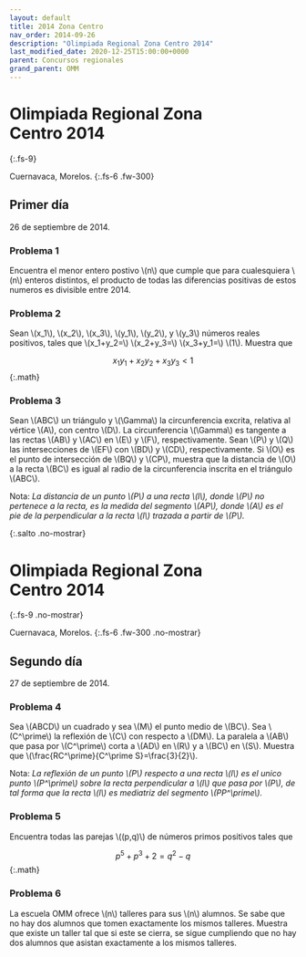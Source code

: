 ```yaml
---
layout: default
title: 2014 Zona Centro
nav_order: 2014-09-26
description: "Olimpiada Regional Zona Centro 2014"
last_modified_date: 2020-12-25T15:00:00+0000
parent: Concursos regionales
grand_parent: OMM
---
```


<link rel="stylesheet" href="{{ '/assets/css/just-the-docs-degVerde.css' | absolute_url }}">
<script>
    jtd.setTheme('degVerde');
</script>

<!--Recuperado de https://www.facebook.com/OlimpiadaMatematicas/photos/a.474022438331/10151460378448332 -->

# Olimpiada Regional Zona Centro&nbsp;<span class="deg-sitio deg-sitio-texto">2014</span>
{:.fs-9}

Cuernavaca, Morelos.
{:.fs-6 .fw-300}

## <span class="deg-sitio deg-sitio-texto">Primer día</span>
26 de septiembre de 2014.

### Problema&nbsp;<span class="deg-sitio deg-sitio-texto">1</span>

Encuentra el menor entero postivo \\(n\\) que cumple que para cualesquiera \\(n\\) enteros distintos, el producto de todas las diferencias positivas de estos numeros es divisible entre 2014.

### Problema&nbsp;<span class="deg-sitio deg-sitio-texto">2</span>

Sean \\(x_1\\), \\(x_2\\), \\(x_3\\), \\(y_1\\), \\(y_2\\), y \\(y_3\\) números reales positivos, tales que \\(x_1+y_2=\\) \\(x_2+y_3=\\) \\(x_3+y_1=\\) \\(1\\). Muestra que

$$
x_1y_1+x_2y_2+x_3y_3<1
$$
{:.math}

### Problema&nbsp;<span class="deg-sitio deg-sitio-texto">3</span>

Sean \\(ABC\\) un triángulo y \\(\Gamma\\) la circunferencia excrita, relativa al vértice \\(A\\), con centro \\(D\\). La circunferencia \\(\Gamma\\) es tangente a las rectas \\(AB\\) y \\(AC\\) en \\(E\\) y \\(F\\), respectivamente. Sean \\(P\\) y \\(Q\\) las intersecciones de \\(EF\\) con \\(BD\\) y \\(CD\\), respectivamente. Si \\(O\\) es el punto de intersección de \\(BQ\\) y \\(CP\\), muestra que la distancia de \\(O\\) a la recta \\(BC\\) es igual al radio de la circunferencia inscrita en el triángulo \\(ABC\\).

Nota: *La distancia de un punto \\(P\\) a una recta \\(l\\), donde \\(P\\) no pertenece a la recta, es la medida del segmento \\(AP\\), donde \\(A\\) es el pie de la perpendicular a la recta \\(l\\) trazada a partir de \\(P\\).*


<div></div>
{:.salto .no-mostrar}

# Olimpiada Regional Zona Centro&nbsp;<span class="deg-sitio deg-sitio-texto">2014</span>
{:.fs-9 .no-mostrar}

Cuernavaca, Morelos.
{:.fs-6 .fw-300 .no-mostrar}

## <span class="deg-sitio deg-sitio-texto">Segundo día</span>
27 de septiembre de 2014.

### Problema&nbsp;<span class="deg-sitio deg-sitio-texto">4</span>

Sea \\(ABCD\\) un cuadrado y sea \\(M\\) el punto medio de \\(BC\\). Sea \\(C^\prime\\) la reflexión de \\(C\\) con respecto a \\(DM\\). La paralela a \\(AB\\) que pasa por \\(C^\prime\\) corta a \\(AD\\) en \\(R\\) y a \\(BC\\) en \\(S\\). Muestra que \\(\frac{RC^\prime}{C^\prime S}=\frac{3}{2}\\).

Nota: *La reflexión de un punto \\(P\\) respecto a una recta \\(l\\) es el unico punto \\(P^\prime\\) sobre la recta perpendicular a \\(l\\) que pasa por \\(P\\), de tal forma que la recta \\(l\\) es mediatriz del segmento \\(PP^\prime\\).*

### Problema&nbsp;<span class="deg-sitio deg-sitio-texto">5</span>

Encuentra todas las parejas \\((p,q)\\) de números primos positivos tales que

$$
p^5+p^3+2=q^2-q
$$
{:.math}

### Problema&nbsp;<span class="deg-sitio deg-sitio-texto">6</span>

La escuela OMM ofrece \\(n\\) talleres para sus \\(n\\) alumnos. Se sabe que no hay dos alumnos que tomen exactamente los mismos talleres. Muestra que existe un taller tal que si este se cierra, se sigue cumpliendo que no hay dos alumnos que asistan exactamente a los mismos talleres.
